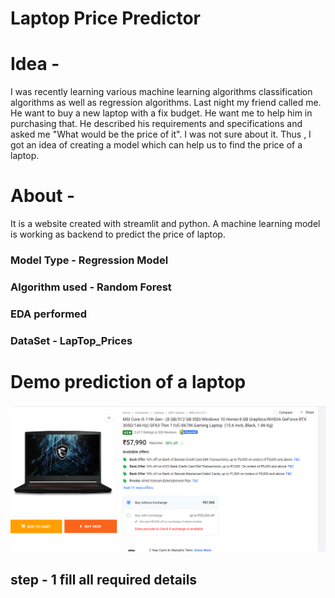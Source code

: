 
# Laptop Price Predictor

# Idea - 

I was recently learning various machine learning algorithms classification
algorithms as well as regression algorithms. Last night my friend called
me. He want to buy a new laptop with a fix budget. He want me to help him
in purchasing that. He described his requirements and specifications 
and asked me "What would be the price of it". I was not sure about it.
Thus , I got an idea of creating a model which can help us to find the
price of a laptop.

# About -

It is a website created with streamlit and python. A machine learning model
is working as backend to predict the price of laptop.
### Model Type - Regression Model
### Algorithm used - Random Forest
### EDA performed
### DataSet - LapTop_Prices

# Demo prediction of a laptop

<img src="laptop.png" alt="Italian Trulli">

## step - 1 fill all required details
